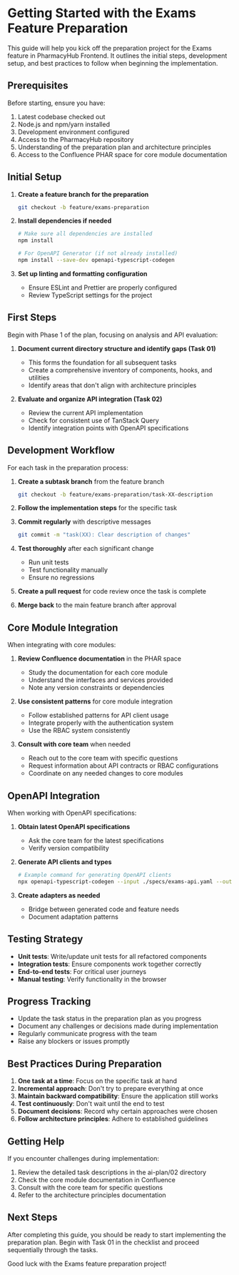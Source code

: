 # Getting Started with the Exams Feature Preparation

This guide will help you kick off the preparation project for the Exams feature in PharmacyHub Frontend. It outlines the initial steps, development setup, and best practices to follow when beginning the implementation.

## Prerequisites

Before starting, ensure you have:

1. Latest codebase checked out
2. Node.js and npm/yarn installed
3. Development environment configured
4. Access to the PharmacyHub repository
5. Understanding of the preparation plan and architecture principles
6. Access to the Confluence PHAR space for core module documentation

## Initial Setup

1. **Create a feature branch for the preparation**
   ```bash
   git checkout -b feature/exams-preparation
   ```

2. **Install dependencies if needed**
   ```bash
   # Make sure all dependencies are installed
   npm install
   
   # For OpenAPI Generator (if not already installed)
   npm install --save-dev openapi-typescript-codegen
   ```

3. **Set up linting and formatting configuration**
   - Ensure ESLint and Prettier are properly configured
   - Review TypeScript settings for the project

## First Steps

Begin with Phase 1 of the plan, focusing on analysis and API evaluation:

1. **Document current directory structure and identify gaps (Task 01)**
   - This forms the foundation for all subsequent tasks
   - Create a comprehensive inventory of components, hooks, and utilities
   - Identify areas that don't align with architecture principles

2. **Evaluate and organize API integration (Task 02)**
   - Review the current API implementation
   - Check for consistent use of TanStack Query
   - Identify integration points with OpenAPI specifications

## Development Workflow

For each task in the preparation process:

1. **Create a subtask branch** from the feature branch
   ```bash
   git checkout -b feature/exams-preparation/task-XX-description
   ```

2. **Follow the implementation steps** for the specific task

3. **Commit regularly** with descriptive messages
   ```bash
   git commit -m "task(XX): Clear description of changes"
   ```

4. **Test thoroughly** after each significant change
   - Run unit tests
   - Test functionality manually
   - Ensure no regressions

5. **Create a pull request** for code review once the task is complete

6. **Merge back** to the main feature branch after approval

## Core Module Integration

When integrating with core modules:

1. **Review Confluence documentation** in the PHAR space
   - Study the documentation for each core module
   - Understand the interfaces and services provided
   - Note any version constraints or dependencies

2. **Use consistent patterns** for core module integration
   - Follow established patterns for API client usage
   - Integrate properly with the authentication system
   - Use the RBAC system consistently

3. **Consult with core team** when needed
   - Reach out to the core team with specific questions
   - Request information about API contracts or RBAC configurations
   - Coordinate on any needed changes to core modules

## OpenAPI Integration

When working with OpenAPI specifications:

1. **Obtain latest OpenAPI specifications**
   - Ask the core team for the latest specifications
   - Verify version compatibility

2. **Generate API clients and types**
   ```bash
   # Example command for generating OpenAPI clients
   npx openapi-typescript-codegen --input ./specs/exams-api.yaml --output ./src/core/api/generated
   ```

3. **Create adapters as needed**
   - Bridge between generated code and feature needs
   - Document adaptation patterns

## Testing Strategy

- **Unit tests**: Write/update unit tests for all refactored components
- **Integration tests**: Ensure components work together correctly
- **End-to-end tests**: For critical user journeys
- **Manual testing**: Verify functionality in the browser

## Progress Tracking

- Update the task status in the preparation plan as you progress
- Document any challenges or decisions made during implementation
- Regularly communicate progress with the team
- Raise any blockers or issues promptly

## Best Practices During Preparation

1. **One task at a time**: Focus on the specific task at hand
2. **Incremental approach**: Don't try to prepare everything at once
3. **Maintain backward compatibility**: Ensure the application still works
4. **Test continuously**: Don't wait until the end to test
5. **Document decisions**: Record why certain approaches were chosen
6. **Follow architecture principles**: Adhere to established guidelines

## Getting Help

If you encounter challenges during implementation:

1. Review the detailed task descriptions in the ai-plan/02 directory
2. Check the core module documentation in Confluence
3. Consult with the core team for specific questions
4. Refer to the architecture principles documentation

## Next Steps

After completing this guide, you should be ready to start implementing the preparation plan. Begin with Task 01 in the checklist and proceed sequentially through the tasks.

Good luck with the Exams feature preparation project!
